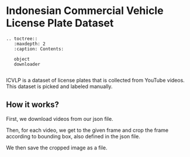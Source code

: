 # Indonesian Commercial Vehicle License Plate Dataset

```{eval-rst}
.. toctree::
   :maxdepth: 2
   :caption: Contents:

   object
   downloader
 
```

ICVLP is a dataset of license plates that is collected
from YouTube videos. This dataset is picked and labeled
manually.

## How it works?

First, we download videos from our json file.

Then, for each video, we get to the given frame and crop the frame according to bounding box, also defined in the json
file.

We then save the cropped image as a file.


